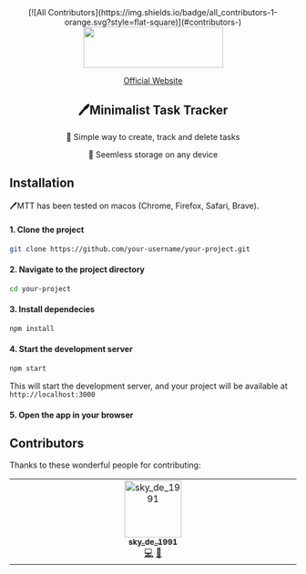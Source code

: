 <div align="center">
<!-- ALL-CONTRIBUTORS-BADGE:START - Do not remove or modify this section -->
[![All Contributors](https://img.shields.io/badge/all_contributors-1-orange.svg?style=flat-square)](#contributors-)
<!-- ALL-CONTRIBUTORS-BADGE:END -->
<img width="245" height="72" src="https://github.com/miljkovicjovan/minimalist-task-tracker/assets/77690201/768bb45e-0488-48d2-8ce0-9f1bee620aff"/>
  
[Official Website](https://minimalist-task-tracker.netlify.app) 

## 🖊️Minimalist Task Tracker
📣 Simple way to create, track and delete tasks

📣 Seemless storage on any device

</div>

## Installation
🖊️MTT has been tested on macos (Chrome, Firefox, Safari, Brave).

#### 1. Clone the project
```bash
git clone https://github.com/your-username/your-project.git
```
#### 2. Navigate to the project directory
```bash
cd your-project
```
#### 3. Install dependecies
```bash
npm install
```
#### 4. Start the development server
```bash
npm start
```
This will start the development server, and your project will be available at `http://localhost:3000`

#### 5. Open the app in your browser

## Contributors

Thanks to these wonderful people for contributing:

<!-- ALL-CONTRIBUTORS-LIST:START - Do not remove or modify this section -->
<!-- prettier-ignore-start -->
<!-- markdownlint-disable -->
<table>
  <tbody>
    <tr>
      <td align="center" valign="top" width="14.28%"><a href="https://github.com/Sky-De"><img src="https://avatars.githubusercontent.com/u/79264045?v=4?s=100" width="100px;" alt="sky_de_1991"/><br /><sub><b>sky_de_1991</b></sub></a><br /><a href="https://github.com/miljkovicjovan/minimalist-task-tracker/commits?author=Sky-De" title="Code">💻</a> <a href="https://github.com/miljkovicjovan/minimalist-task-tracker/issues?q=author%3ASky-De" title="Bug reports">🐛</a></td>
    </tr>
  </tbody>
</table>

<!-- markdownlint-restore -->
<!-- prettier-ignore-end -->

<!-- ALL-CONTRIBUTORS-LIST:END -->
